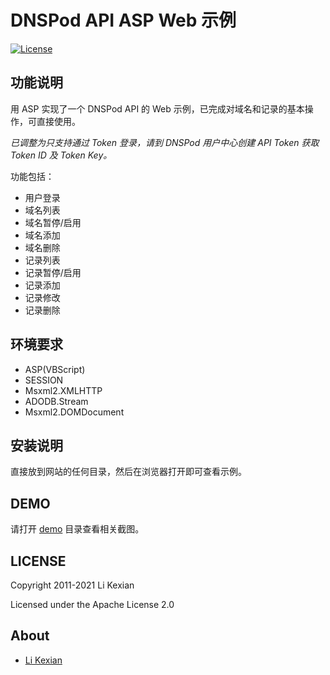# DNSPod API ASP Web 示例

[![License](https://img.shields.io/badge/license-Apache%202.0-blue.svg)](LICENSE)

## 功能说明

用 ASP 实现了一个 DNSPod API 的 Web 示例，已完成对域名和记录的基本操作，可直接使用。

*已调整为只支持通过 Token 登录，请到 DNSPod 用户中心创建 API Token 获取 Token ID 及 Token Key。*

功能包括：
- 用户登录
- 域名列表
- 域名暂停/启用
- 域名添加
- 域名删除
- 记录列表
- 记录暂停/启用
- 记录添加
- 记录修改
- 记录删除

## 环境要求

- ASP(VBScript)
- SESSION
- Msxml2.XMLHTTP
- ADODB.Stream
- Msxml2.DOMDocument

## 安装说明

直接放到网站的任何目录，然后在浏览器打开即可查看示例。

## DEMO

请打开 [demo](demo) 目录查看相关截图。

## LICENSE

Copyright 2011-2021 Li Kexian

Licensed under the Apache License 2.0

## About

- [Li Kexian](https://www.likexian.com/)
